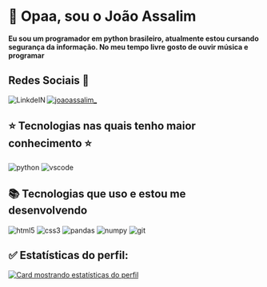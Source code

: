 # :space_invader: Opaa, sou o João Assalim

__Eu sou um programador em python brasileiro, atualmente estou cursando segurança da informação.
No meu tempo livre gosto de ouvir música e programar__



## Redes Sociais 📲 ##
<p align="left">
<a href="https://instagram.com/joaoassalim_" target="blank"><img align="center" src="https://img.shields.io/badge/Instagram-100000?style=for-the-badge&logo=instagram&logoColor=purple" alt="joaoassalim_"/></a>
 <a target="_blank" href="https://www.linkedin.com/in/joaoassalim/"><img align="left" alt="LinkdeIN" src="https://img.shields.io/badge/LinkedIn-100000?style=for-the-badge&logo=linkedIn&logoColor=blue"/></a>


## :star: Tecnologias nas quais tenho maior conhecimento :star: ##
 <img align="center" alt="python" src="https://img.shields.io/badge/Python-16537e?style=for-the-badge&logo=python&logoColor=yellow" />
 <img align="center" alt="vscode" src="https://img.shields.io/badge/VsCode-16537e?style=for-the-badge&logo=vscode&logoColor=blue" />
 
 ## :books: Tecnologias que uso e estou me desenvolvendo ##
 <div style="display: inline_block">
     <img align="center" alt="html5" src="https://img.shields.io/badge/HTML5-16537e?style=for-the-badge&logo=html5&logoColor=orange" />
     <img align="center" alt="css3" src="https://img.shields.io/badge/CSS3-16537e?style=for-the-badge&logo=css3&logoColor=blue" />
     <img align="center" alt="pandas" src="https://img.shields.io/badge/Pandas-16537e?style=for-the-badge&logo=pandas&logoColor=white" />
     <img align="center" alt="numpy" src="https://img.shields.io/badge/Numpy-16537e?style=for-the-badge&logo=numpy&logoColor=yellow" />
  <img align="center" alt="git" src="https://img.shields.io/badge/Git-16537e?style=for-the-badge&logo=git&logoColor=orange" />
</div>
  
## :white_check_mark: Estatísticas do perfil: ##

[![Card mostrando estatísticas do perfil](https://github-profile-summary-cards.vercel.app/api/cards/profile-details?username=JoaoAssalim&theme=solarized_dark)](#)


